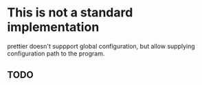# This is not a standard implementation

prettier doesn't suppport global configuration, but allow supplying configuration path to the program.

## TODO


